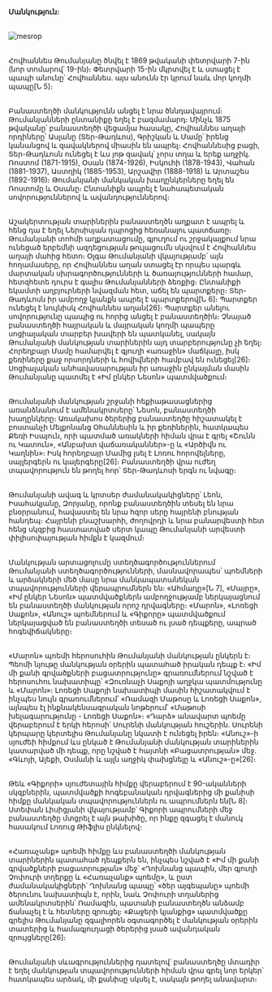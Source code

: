 **Մանկություն:**

\
![mesrop](https://upload.wikimedia.org/wikipedia/commons/d/d9/Hovhannes_Tumanyan_portrait.jpg)

\
Հովհաննես Թումանյանը ծնվել է 1869 թվականի փետրվարի 7-ին (նոր տոմարով՝ 19-ին)։ Փետրվարի 15-ին մկրտվել է և ստացել է պապի անունը՝ Հովհաննես․ այս անունն էր կրում նաև մոր կողմի պապը[Ն 5]։

\
Բանաստեղծի մանկությունն անցել է նրա ծննդավայրում։ Թումանյանների ընտանիքը եղել է բազմամարդ։ Մինչև 1875 թվականը՝ բանաստեղծի վեցամյա հասակը, Հովհաննես աղայի որդիները՝ Ասլանը (Տեր-Թադևոս), Գրիշկան և Մամը՝ իրենց կանանցով և զավակներով միասին են ապրել։ Հովհաննեսից բացի, Տեր-Թադևոսն ունեցել է ևս յոթ զավակ՝ չորս տղա և երեք աղջիկ․ Ռոստոմ (1871-1915), Օսան (1874-1926), Իսկուհի (1878-1943), Վահան (1881-1937), Աստղիկ (1885-1953), Արշավիր (1888-1918) և Արտաշես (1892-1916)։ Թումանյանի մանկական խաղընկերները եղել են Ռոստոմը և Օսանը։ Ընտանիքն ապրել է նահապետական սովորություններով և ավանդություններով։

\
Աշակերտության տարիներին բանաստեղծն աղքատ է ապրել և հենց դա է եղել Ներսիսյան դպրոցից հեռանալու պատճառը։ Թումանյանի տոհմի աղքատացումը, գյուղում ու շրջակայքում նրա ունեցած երբեմնի ազդեցության թուլացումն սկսվում է Հովհաննես աղայի մահից հետո։ Օլգա Թումանյանի վկայությամբ՝ այն հողամասերը, որ Հովհաննես աղան ստացել էր որպես պարգև մարտական սխրագործությունների և ծառայությունների համար, հետզհետե դուրս է գալիս Թումանյանների ձեռքից։ Ընտանիքի եկամտի աղբյուրների նվազման հետ, աճել են պարտքերը։ Տեր-Թադևոսն իր ամբողջ կյանքն ապրել է պարտքերով[Ն 6]։ Պարտքեր ունեցել է նույնիսկ Հովհաննես աղան[26]։ Պարտքեր անելու սովորությունը պապից ու հորից անցել է բանաստեղծին։ Չնայած բանաստեղծի հայրական և մայրական կողմի պապերը սոցիալական տարբեր խավերի են պատկանել, սակայն Թումանյանի մանկության տարիներին այդ տարբերությունը չի եղել։ Հորեղբայր Մամը համարվել է գյուղի «առաջին» մաճկալը, իսկ քեռիները քաջ որսորդների և հովիվների համբավ են ունեցել[26]։ Սոցիալական անհավասարության իր առաջին ընկալման մասին Թումանյանը պատմել է «Իմ ընկեր Նեսոն» պատմվածքում։

\
Թումանյանի մանկության շրջանի հեքիաթասացներից առանձնանում է ամենակրտսերը՝ Նեսոն, բանաստեղծի խաղընկերը։ Առակախոս ծերերից բանաստեղծը հիշատակել է բոստանչի Մելքոնանց Օհաննեսին և իր քեռիներին, հատկապես Քեռի Իսայուն, որի պատմած առակների հիման վրա է գրել «Շունն ու Կատուն», «Անբախտ վաճառականներ»-ը և «Արծիվն ու Կաղնին»։ Իսկ հորեղբայր Մամից լսել է Լոռու հորովելները, սայլերգերն ու կալերգերը[26]։ Բանաստեղծի վրա ուժեղ տպավորություն են թողել հոր՝ Տեր-Թադևոսի երգն ու նվագը։

\
Թումանյանի ավագ և կրտսեր ժամանակակիցները՝ Լեոն, Իսահակյանը, Զորյանը, որոնք բանաստեղծին տեսել են նրա բնօրրանում, հավաստել են նրա հզոր սերը հայրենի բնության հանդեպ։ Հայրենի բնաշխարհի, ժողովրդի և նրա բանարվեստի հետ հենց սկզբից հաստատված սերտ կապը Թումանյանի արվեստի փիլիսոփայության հիմքն է կազմում։

\
Մանկության արտացոլումը ստեղծագործություններում
Թումանյանի ստեղծագործությունների, մասնավորապես՝ պոեմների և արձակների մեծ մասը նրա մանկապատանեկան տպավորությունների վերապրումներն են։ «Ահմադը»[Ն 7], «Մայրը», «Իմ ընկեր Նեսոն» պատմվածքներն ամբողջությամբ ներկայացնում են բանաստեղծի մանկության որոշ դրվագները։ «Մարոն», «Լոռեցի Սաքոն», «Անուշ» պոեմներում և «Գիքորը» պատմվածքում ներկայացված են բանաստեղծի տեսած ու լսած դեպքերը, ապրած հոգեվիճակները։

\
«Մարոն» պոեմի հերոսուհին Թումանյանի մանկության ընկերն է։ Պեոմի նյութը մանկության օրերին պատահած իրական դեպք է։ «Իմ մի քանի գրվածքների բացատրությունը» գրառումներում նշված է հերոսուհու նախատիպը՝ «Զուռնաչի Սաքոյի աղջկա պատմությունը և «Մարոն»։ Լոռեցի Սաքոյի նախատիպի մասին հիշատակվում է ինչպես նույն գրառումներում՝ «Ռամազի Մաթոսը և Լոռեցի Սաքոն», այնպես էլ ինքնակենսագրական նոթերում՝ «Մաթոսի խելագարությունը - Լոռեցի Սաքոն»։ «Դարձ» անավարտ պոեմը վերաբերում է երկի հերոսի՝ Սուրենի մանկության հուշերին․ Սուրենի կերպարը կերտելիս Թումանյանը նկատի է ունեցել իրեն։ «Անուշ»-ի սյուժեի հիմքում ևս ընկած է Թումանյանի մանկության տարիներին կատարված մի դեպք, որը նշված է հայտնի «Բացատրության» մեջ․ «Գևոյի, Ալեքի, Օսմանի և այլն աղջիկ փախցնելը և «Անուշ»-ը»[26]։

\
Թեև «Գիքորի» սյուժետային հիմքը վերաբերում է 90-ականների սկզբներին, պատմվածքի հոգեբանական դրվագներից մի քանիսի հիմքը մանկական տպավորություններն ու ապրումներն են[Ն 8]։ Ստեփան Լիսիցյանի վկայությամբ՝ Գիքորի ապրումների մեջ բանաստեղծը մտցրել է այն թախիծը, որ ինքը զգացել է մանուկ հասակում Լոռուց Թիֆլիս ընկնելով։

\
«Հառաչանք» պոեմի հիմքը ևս բանաստեղծի մանկության տարիներին պատահած դեպքերն են, ինչպես նշված է «Իմ մի քանի գրվածքների բացատրության» մեջ՝ «Ղոխնանց պապին, մեր գյուղի Չոփուրի տղերքը և «Հառաչանք» պոեմը», և ըստ ժամանակակիցների՝ Ղոխնանց պապը՝ «ծեր այգեպանը» պոեմի ծերունու նախատիպն է, որին, նաև Չոփուրի տղաներից ամենակրտսերին՝ Ռամազին, պատանի բանաստեղծն անձամբ ճանաչել է և հետները զրուցել։ «Քաջերի կյանքից» պատմվածքը գրելիս Թումանյանը զգալիորեն օգտագործել է մանկության օրերին տատերից և համագյուղացի ծերերից լսած ավանդական զրույցները[26]։

\
Թումանյանի սևագրություններից դատելով՝ բանաստեղծը մտադիր է եղել մանկության տպավորությունների հիման վրա գրել նոր երկեր՝ հատկապես արձակ, մի քանիսը սկսել է, սակայն թողել անավարտ։
